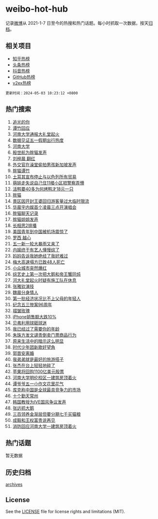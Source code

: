 # weibo-hot-hub

记录[微博](https://www.weibo.com)从 2021-1-7 日至今的热搜和热门话题。每小时抓取一次数据，按天[归档](archives)。

## 相关项目

- [知乎热榜](https://github.com/lonnyzhang423/zhihu-hot-hub)
- [头条热榜](https://github.com/lonnyzhang423/toutiao-hot-hub)
- [抖音热榜](https://github.com/lonnyzhang423/douyin-hot-hub)
- [GitHub热榜](https://github.com/lonnyzhang423/github-hot-hub)
- [v2ex热榜](https://github.com/lonnyzhang423/v2ex-hot-hub)


`更新时间：2024-05-03 10:23:12 +0800`

## 热门搜索

1. [追光的你](https://m.weibo.cn/search?containerid=100103type%3D1%26t%3D10%26q%3D%23%E8%BF%BD%E5%85%89%E7%9A%84%E4%BD%A0%23&stream_entry_id=51&isnewpage=1&extparam=seat%3D1%26filter_type%3Drealtimehot%26stream_entry_id%3D51%26c_type%3D51%26q%3D%2523%25E8%25BF%25BD%25E5%2585%2589%25E7%259A%2584%25E4%25BD%25A0%2523%26dgr%3D0%26cate%3D10103%26pos%3D0%26display_time%3D1714702990%26pre_seqid%3D171470299074490562198)
1. [谭竹回应](https://m.weibo.cn/search?containerid=100103type%3D1%26t%3D10%26q%3D%23%E8%B0%AD%E7%AB%B9%E5%9B%9E%E5%BA%94%23&stream_entry_id=31&isnewpage=1&extparam=seat%3D1%26band_rank%3D1%26stream_entry_id%3D31%26pos%3D0%26q%3D%2523%25E8%25B0%25AD%25E7%25AB%25B9%25E5%259B%259E%25E5%25BA%2594%2523%26dgr%3D0%26flag%3D2%26filter_type%3Drealtimehot%26realpos%3D1%26c_type%3D31%26cate%3D5001%26lcate%3D5001%26display_time%3D1714702990%26pre_seqid%3D171470299074490562198)
1. [河南大学通报大礼堂起火](https://m.weibo.cn/search?containerid=100103type%3D1%26t%3D10%26q%3D%23%E6%B2%B3%E5%8D%97%E5%A4%A7%E5%AD%A6%E9%80%9A%E6%8A%A5%E5%A4%A7%E7%A4%BC%E5%A0%82%E8%B5%B7%E7%81%AB%23&stream_entry_id=31&isnewpage=1&extparam=seat%3D1%26band_rank%3D2%26stream_entry_id%3D31%26pos%3D1%26q%3D%2523%25E6%25B2%25B3%25E5%258D%2597%25E5%25A4%25A7%25E5%25AD%25A6%25E9%2580%259A%25E6%258A%25A5%25E5%25A4%25A7%25E7%25A4%25BC%25E5%25A0%2582%25E8%25B5%25B7%25E7%2581%25AB%2523%26dgr%3D0%26flag%3D1%26filter_type%3Drealtimehot%26realpos%3D2%26c_type%3D31%26cate%3D5001%26lcate%3D5001%26display_time%3D1714702990%26pre_seqid%3D171470299074490562198)
1. [数据见证五一假期出行热度](https://m.weibo.cn/search?containerid=100103type%3D1%26t%3D10%26q%3D%23%E6%95%B0%E6%8D%AE%E8%A7%81%E8%AF%81%E4%BA%94%E4%B8%80%E5%81%87%E6%9C%9F%E5%87%BA%E8%A1%8C%E7%83%AD%E5%BA%A6%23&stream_entry_id=31&isnewpage=1&extparam=seat%3D1%26band_rank%3D3%26stream_entry_id%3D31%26pos%3D2%26q%3D%2523%25E6%2595%25B0%25E6%258D%25AE%25E8%25A7%2581%25E8%25AF%2581%25E4%25BA%2594%25E4%25B8%2580%25E5%2581%2587%25E6%259C%259F%25E5%2587%25BA%25E8%25A1%258C%25E7%2583%25AD%25E5%25BA%25A6%2523%26dgr%3D0%26flag%3D0%26filter_type%3Drealtimehot%26realpos%3D3%26c_type%3D31%26cate%3D5001%26lcate%3D5001%26display_time%3D1714702990%26pre_seqid%3D171470299074490562198)
1. [河南大学](https://m.weibo.cn/search?containerid=100103type%3D1%26t%3D10%26q%3D%E6%B2%B3%E5%8D%97%E5%A4%A7%E5%AD%A6&stream_entry_id=31&isnewpage=1&extparam=seat%3D1%26band_rank%3D4%26stream_entry_id%3D31%26pos%3D3%26q%3D%25E6%25B2%25B3%25E5%258D%2597%25E5%25A4%25A7%25E5%25AD%25A6%26dgr%3D0%26flag%3D16%26filter_type%3Drealtimehot%26realpos%3D4%26c_type%3D31%26cate%3D5001%26lcate%3D5001%26display_time%3D1714702990%26pre_seqid%3D171470299074490562198)
1. [殷世航为胖猫发声](https://m.weibo.cn/search?containerid=100103type%3D1%26t%3D10%26q%3D%E6%AE%B7%E4%B8%96%E8%88%AA%E4%B8%BA%E8%83%96%E7%8C%AB%E5%8F%91%E5%A3%B0&stream_entry_id=31&isnewpage=1&extparam=seat%3D1%26band_rank%3D5%26stream_entry_id%3D31%26pos%3D4%26q%3D%25E6%25AE%25B7%25E4%25B8%2596%25E8%2588%25AA%25E4%25B8%25BA%25E8%2583%2596%25E7%258C%25AB%25E5%258F%2591%25E5%25A3%25B0%26dgr%3D0%26flag%3D1%26filter_type%3Drealtimehot%26realpos%3D5%26c_type%3D31%26cate%3D5001%26lcate%3D5001%26display_time%3D1714702990%26pre_seqid%3D171470299074490562198)
1. [刘梓晨 翻红](https://m.weibo.cn/search?containerid=100103type%3D1%26t%3D10%26q%3D%E5%88%98%E6%A2%93%E6%99%A8+%E7%BF%BB%E7%BA%A2&stream_entry_id=31&isnewpage=1&extparam=seat%3D1%26band_rank%3D6%26stream_entry_id%3D31%26pos%3D5%26q%3D%25E5%2588%2598%25E6%25A2%2593%25E6%2599%25A8%2520%25E7%25BF%25BB%25E7%25BA%25A2%26dgr%3D0%26flag%3D2%26filter_type%3Drealtimehot%26realpos%3D6%26c_type%3D31%26cate%3D5001%26lcate%3D5001%26display_time%3D1714702990%26pre_seqid%3D171470299074490562198)
1. [外交官在澡堂偷拍男孩新加坡发声](https://m.weibo.cn/search?containerid=100103type%3D1%26t%3D10%26q%3D%23%E5%A4%96%E4%BA%A4%E5%AE%98%E5%9C%A8%E6%BE%A1%E5%A0%82%E5%81%B7%E6%8B%8D%E7%94%B7%E5%AD%A9%E6%96%B0%E5%8A%A0%E5%9D%A1%E5%8F%91%E5%A3%B0%23&stream_entry_id=31&isnewpage=1&extparam=seat%3D1%26band_rank%3D7%26stream_entry_id%3D31%26pos%3D6%26q%3D%2523%25E5%25A4%2596%25E4%25BA%25A4%25E5%25AE%2598%25E5%259C%25A8%25E6%25BE%25A1%25E5%25A0%2582%25E5%2581%25B7%25E6%258B%258D%25E7%2594%25B7%25E5%25AD%25A9%25E6%2596%25B0%25E5%258A%25A0%25E5%259D%25A1%25E5%258F%2591%25E5%25A3%25B0%2523%26dgr%3D0%26flag%3D1%26filter_type%3Drealtimehot%26realpos%3D7%26c_type%3D31%26cate%3D5001%26lcate%3D5001%26display_time%3D1714702990%26pre_seqid%3D171470299074490562198)
1. [胖猫谭竹](https://m.weibo.cn/search?containerid=100103type%3D1%26t%3D10%26q%3D%E8%83%96%E7%8C%AB%E8%B0%AD%E7%AB%B9&stream_entry_id=31&isnewpage=1&extparam=seat%3D1%26band_rank%3D8%26stream_entry_id%3D31%26pos%3D7%26q%3D%25E8%2583%2596%25E7%258C%25AB%25E8%25B0%25AD%25E7%25AB%25B9%26dgr%3D0%26flag%3D0%26filter_type%3Drealtimehot%26realpos%3D8%26c_type%3D31%26cate%3D5001%26lcate%3D5001%26display_time%3D1714702990%26pre_seqid%3D171470299074490562198)
1. [土耳其宣布停止与以色列所有贸易](https://m.weibo.cn/search?containerid=100103type%3D1%26t%3D10%26q%3D%23%E5%9C%9F%E8%80%B3%E5%85%B6%E5%AE%A3%E5%B8%83%E5%81%9C%E6%AD%A2%E4%B8%8E%E4%BB%A5%E8%89%B2%E5%88%97%E6%89%80%E6%9C%89%E8%B4%B8%E6%98%93%23&stream_entry_id=31&isnewpage=1&extparam=seat%3D1%26band_rank%3D9%26stream_entry_id%3D31%26pos%3D8%26q%3D%2523%25E5%259C%259F%25E8%2580%25B3%25E5%2585%25B6%25E5%25AE%25A3%25E5%25B8%2583%25E5%2581%259C%25E6%25AD%25A2%25E4%25B8%258E%25E4%25BB%25A5%25E8%2589%25B2%25E5%2588%2597%25E6%2589%2580%25E6%259C%2589%25E8%25B4%25B8%25E6%2598%2593%2523%26dgr%3D0%26flag%3D1%26filter_type%3Drealtimehot%26realpos%3D9%26c_type%3D31%26cate%3D5001%26lcate%3D5001%26display_time%3D1714702990%26pre_seqid%3D171470299074490562198)
1. [萌娃走失说自己住11楼小区把警察弄懵](https://m.weibo.cn/search?containerid=100103type%3D1%26t%3D10%26q%3D%23%E8%90%8C%E5%A8%83%E8%B5%B0%E5%A4%B1%E8%AF%B4%E8%87%AA%E5%B7%B1%E4%BD%8F11%E6%A5%BC%E5%B0%8F%E5%8C%BA%E6%8A%8A%E8%AD%A6%E5%AF%9F%E5%BC%84%E6%87%B5%23&stream_entry_id=31&isnewpage=1&extparam=seat%3D1%26band_rank%3D10%26stream_entry_id%3D31%26pos%3D9%26q%3D%2523%25E8%2590%258C%25E5%25A8%2583%25E8%25B5%25B0%25E5%25A4%25B1%25E8%25AF%25B4%25E8%2587%25AA%25E5%25B7%25B1%25E4%25BD%258F11%25E6%25A5%25BC%25E5%25B0%258F%25E5%258C%25BA%25E6%258A%258A%25E8%25AD%25A6%25E5%25AF%259F%25E5%25BC%2584%25E6%2587%25B5%2523%26dgr%3D0%26flag%3D32768%26filter_type%3Drealtimehot%26realpos%3D10%26c_type%3D31%26cate%3D5001%26lcate%3D5001%26display_time%3D1714702990%26pre_seqid%3D171470299074490562198)
1. [活鸭要40多为何烤鸭才18元一只](https://m.weibo.cn/search?containerid=100103type%3D1%26t%3D10%26q%3D%23%E6%B4%BB%E9%B8%AD%E8%A6%8140%E5%A4%9A%E4%B8%BA%E4%BD%95%E7%83%A4%E9%B8%AD%E6%89%8D18%E5%85%83%E4%B8%80%E5%8F%AA%23&stream_entry_id=31&isnewpage=1&extparam=seat%3D1%26band_rank%3D11%26stream_entry_id%3D31%26pos%3D10%26q%3D%2523%25E6%25B4%25BB%25E9%25B8%25AD%25E8%25A6%258140%25E5%25A4%259A%25E4%25B8%25BA%25E4%25BD%2595%25E7%2583%25A4%25E9%25B8%25AD%25E6%2589%258D18%25E5%2585%2583%25E4%25B8%2580%25E5%258F%25AA%2523%26dgr%3D0%26flag%3D1%26filter_type%3Drealtimehot%26realpos%3D11%26c_type%3D31%26cate%3D5001%26lcate%3D5001%26display_time%3D1714702990%26pre_seqid%3D171470299074490562198)
1. [胖猫](https://m.weibo.cn/search?containerid=100103type%3D1%26t%3D10%26q%3D%E8%83%96%E7%8C%AB&stream_entry_id=31&isnewpage=1&extparam=seat%3D1%26band_rank%3D12%26stream_entry_id%3D31%26pos%3D11%26q%3D%25E8%2583%2596%25E7%258C%25AB%26dgr%3D0%26flag%3D2%26filter_type%3Drealtimehot%26realpos%3D12%26c_type%3D31%26cate%3D5001%26lcate%3D5001%26display_time%3D1714702990%26pre_seqid%3D171470299074490562198)
1. [景区因开封王婆回归游客量过大临时限流](https://m.weibo.cn/search?containerid=100103type%3D1%26t%3D10%26q%3D%23%E6%99%AF%E5%8C%BA%E5%9B%A0%E5%BC%80%E5%B0%81%E7%8E%8B%E5%A9%86%E5%9B%9E%E5%BD%92%E6%B8%B8%E5%AE%A2%E9%87%8F%E8%BF%87%E5%A4%A7%E4%B8%B4%E6%97%B6%E9%99%90%E6%B5%81%23&stream_entry_id=31&isnewpage=1&extparam=seat%3D1%26band_rank%3D13%26stream_entry_id%3D31%26pos%3D12%26q%3D%2523%25E6%2599%25AF%25E5%258C%25BA%25E5%259B%25A0%25E5%25BC%2580%25E5%25B0%2581%25E7%258E%258B%25E5%25A9%2586%25E5%259B%259E%25E5%25BD%2592%25E6%25B8%25B8%25E5%25AE%25A2%25E9%2587%258F%25E8%25BF%2587%25E5%25A4%25A7%25E4%25B8%25B4%25E6%2597%25B6%25E9%2599%2590%25E6%25B5%2581%2523%26dgr%3D0%26flag%3D1%26filter_type%3Drealtimehot%26realpos%3D13%26c_type%3D31%26cate%3D5001%26lcate%3D5001%26display_time%3D1714702990%26pre_seqid%3D171470299074490562198)
1. [华晨宇内娱首个凌晨三点开演唱会](https://m.weibo.cn/search?containerid=100103type%3D1%26t%3D10%26q%3D%23%E5%8D%8E%E6%99%A8%E5%AE%87%E5%86%85%E5%A8%B1%E9%A6%96%E4%B8%AA%E5%87%8C%E6%99%A8%E4%B8%89%E7%82%B9%E5%BC%80%E6%BC%94%E5%94%B1%E4%BC%9A%23&stream_entry_id=31&isnewpage=1&extparam=seat%3D1%26band_rank%3D14%26stream_entry_id%3D31%26pos%3D13%26q%3D%2523%25E5%258D%258E%25E6%2599%25A8%25E5%25AE%2587%25E5%2586%2585%25E5%25A8%25B1%25E9%25A6%2596%25E4%25B8%25AA%25E5%2587%258C%25E6%2599%25A8%25E4%25B8%2589%25E7%2582%25B9%25E5%25BC%2580%25E6%25BC%2594%25E5%2594%25B1%25E4%25BC%259A%2523%26dgr%3D0%26flag%3D2%26filter_type%3Drealtimehot%26realpos%3D14%26c_type%3D31%26cate%3D5001%26lcate%3D5001%26display_time%3D1714702990%26pre_seqid%3D171470299074490562198)
1. [胖猫聊天记录](https://m.weibo.cn/search?containerid=100103type%3D1%26t%3D10%26q%3D%23%E8%83%96%E7%8C%AB%E8%81%8A%E5%A4%A9%E8%AE%B0%E5%BD%95%23&stream_entry_id=31&isnewpage=1&extparam=seat%3D1%26band_rank%3D15%26stream_entry_id%3D31%26pos%3D14%26q%3D%2523%25E8%2583%2596%25E7%258C%25AB%25E8%2581%258A%25E5%25A4%25A9%25E8%25AE%25B0%25E5%25BD%2595%2523%26dgr%3D0%26flag%3D0%26filter_type%3Drealtimehot%26realpos%3D15%26c_type%3D31%26cate%3D5001%26lcate%3D5001%26display_time%3D1714702990%26pre_seqid%3D171470299074490562198)
1. [胖猫姐姐发声](https://m.weibo.cn/search?containerid=100103type%3D1%26t%3D10%26q%3D%23%E8%83%96%E7%8C%AB%E5%A7%90%E5%A7%90%E5%8F%91%E5%A3%B0%23&stream_entry_id=31&isnewpage=1&extparam=seat%3D1%26band_rank%3D16%26stream_entry_id%3D31%26pos%3D15%26q%3D%2523%25E8%2583%2596%25E7%258C%25AB%25E5%25A7%2590%25E5%25A7%2590%25E5%258F%2591%25E5%25A3%25B0%2523%26dgr%3D0%26flag%3D0%26filter_type%3Drealtimehot%26realpos%3D16%26c_type%3D31%26cate%3D5001%26lcate%3D5001%26display_time%3D1714702990%26pre_seqid%3D171470299074490562198)
1. [长相思2排播](https://m.weibo.cn/search?containerid=100103type%3D1%26t%3D10%26q%3D%23%E9%95%BF%E7%9B%B8%E6%80%9D2%E6%8E%92%E6%92%AD%23&stream_entry_id=31&isnewpage=1&extparam=seat%3D1%26band_rank%3D17%26stream_entry_id%3D31%26pos%3D16%26q%3D%2523%25E9%2595%25BF%25E7%259B%25B8%25E6%2580%259D2%25E6%258E%2592%25E6%2592%25AD%2523%26dgr%3D0%26flag%3D0%26filter_type%3Drealtimehot%26realpos%3D17%26c_type%3D31%26cate%3D5001%26lcate%3D5001%26display_time%3D1714702990%26pre_seqid%3D171470299074490562198)
1. [美国青年到中国被机场震惊了](https://m.weibo.cn/search?containerid=100103type%3D1%26t%3D10%26q%3D%23%E7%BE%8E%E5%9B%BD%E9%9D%92%E5%B9%B4%E5%88%B0%E4%B8%AD%E5%9B%BD%E8%A2%AB%E6%9C%BA%E5%9C%BA%E9%9C%87%E6%83%8A%E4%BA%86%23&stream_entry_id=31&isnewpage=1&extparam=seat%3D1%26band_rank%3D18%26stream_entry_id%3D31%26pos%3D17%26q%3D%2523%25E7%25BE%258E%25E5%259B%25BD%25E9%259D%2592%25E5%25B9%25B4%25E5%2588%25B0%25E4%25B8%25AD%25E5%259B%25BD%25E8%25A2%25AB%25E6%259C%25BA%25E5%259C%25BA%25E9%259C%2587%25E6%2583%258A%25E4%25BA%2586%2523%26dgr%3D0%26flag%3D0%26filter_type%3Drealtimehot%26realpos%3D18%26c_type%3D31%26cate%3D5001%26lcate%3D5001%26display_time%3D1714702990%26pre_seqid%3D171470299074490562198)
1. [罗西 越心](https://m.weibo.cn/search?containerid=100103type%3D1%26t%3D10%26q%3D%E7%BD%97%E8%A5%BF+%E8%B6%8A%E5%BF%83&stream_entry_id=31&isnewpage=1&extparam=seat%3D1%26band_rank%3D19%26stream_entry_id%3D31%26pos%3D18%26q%3D%25E7%25BD%2597%25E8%25A5%25BF%2520%25E8%25B6%258A%25E5%25BF%2583%26dgr%3D0%26flag%3D0%26filter_type%3Drealtimehot%26realpos%3D19%26c_type%3D31%26cate%3D5001%26lcate%3D5001%26display_time%3D1714702990%26pre_seqid%3D171470299074490562198)
1. [五一新一轮大暴雨又来了](https://m.weibo.cn/search?containerid=100103type%3D1%26t%3D10%26q%3D%23%E4%BA%94%E4%B8%80%E6%96%B0%E4%B8%80%E8%BD%AE%E5%A4%A7%E6%9A%B4%E9%9B%A8%E5%8F%88%E6%9D%A5%E4%BA%86%23&stream_entry_id=31&isnewpage=1&extparam=seat%3D1%26band_rank%3D20%26stream_entry_id%3D31%26pos%3D19%26q%3D%2523%25E4%25BA%2594%25E4%25B8%2580%25E6%2596%25B0%25E4%25B8%2580%25E8%25BD%25AE%25E5%25A4%25A7%25E6%259A%25B4%25E9%259B%25A8%25E5%258F%2588%25E6%259D%25A5%25E4%25BA%2586%2523%26dgr%3D0%26flag%3D1%26filter_type%3Drealtimehot%26realpos%3D20%26c_type%3D31%26cate%3D5001%26lcate%3D5001%26display_time%3D1714702990%26pre_seqid%3D171470299074490562198)
1. [内娱终于有艺人懂慢综了](https://m.weibo.cn/search?containerid=100103type%3D1%26t%3D10%26q%3D%23%E5%86%85%E5%A8%B1%E7%BB%88%E4%BA%8E%E6%9C%89%E8%89%BA%E4%BA%BA%E6%87%82%E6%85%A2%E7%BB%BC%E4%BA%86%23&stream_entry_id=31&isnewpage=1&extparam=seat%3D1%26band_rank%3D21%26stream_entry_id%3D31%26pos%3D20%26q%3D%2523%25E5%2586%2585%25E5%25A8%25B1%25E7%25BB%2588%25E4%25BA%258E%25E6%259C%2589%25E8%2589%25BA%25E4%25BA%25BA%25E6%2587%2582%25E6%2585%25A2%25E7%25BB%25BC%25E4%25BA%2586%2523%26dgr%3D0%26flag%3D1%26filter_type%3Drealtimehot%26realpos%3D21%26c_type%3D31%26cate%3D5001%26lcate%3D5001%26display_time%3D1714702990%26pre_seqid%3D171470299074490562198)
1. [妈妈告诉我她绝经了我好难过](https://m.weibo.cn/search?containerid=100103type%3D1%26t%3D10%26q%3D%23%E5%A6%88%E5%A6%88%E5%91%8A%E8%AF%89%E6%88%91%E5%A5%B9%E7%BB%9D%E7%BB%8F%E4%BA%86%E6%88%91%E5%A5%BD%E9%9A%BE%E8%BF%87%23&stream_entry_id=31&isnewpage=1&extparam=seat%3D1%26band_rank%3D22%26stream_entry_id%3D31%26pos%3D21%26q%3D%2523%25E5%25A6%2588%25E5%25A6%2588%25E5%2591%258A%25E8%25AF%2589%25E6%2588%2591%25E5%25A5%25B9%25E7%25BB%259D%25E7%25BB%258F%25E4%25BA%2586%25E6%2588%2591%25E5%25A5%25BD%25E9%259A%25BE%25E8%25BF%2587%2523%26dgr%3D0%26flag%3D1%26filter_type%3Drealtimehot%26realpos%3D22%26c_type%3D31%26cate%3D5001%26lcate%3D5001%26display_time%3D1714702990%26pre_seqid%3D171470299074490562198)
1. [梅大高速塌方已致48人死亡](https://m.weibo.cn/search?containerid=100103type%3D1%26t%3D10%26q%3D%23%E6%A2%85%E5%A4%A7%E9%AB%98%E9%80%9F%E5%A1%8C%E6%96%B9%E5%B7%B2%E8%87%B448%E4%BA%BA%E6%AD%BB%E4%BA%A1%23&stream_entry_id=31&isnewpage=1&extparam=seat%3D1%26band_rank%3D23%26stream_entry_id%3D31%26pos%3D22%26q%3D%2523%25E6%25A2%2585%25E5%25A4%25A7%25E9%25AB%2598%25E9%2580%259F%25E5%25A1%258C%25E6%2596%25B9%25E5%25B7%25B2%25E8%2587%25B448%25E4%25BA%25BA%25E6%25AD%25BB%25E4%25BA%25A1%2523%26dgr%3D0%26flag%3D0%26filter_type%3Drealtimehot%26realpos%3D23%26c_type%3D31%26cate%3D5001%26lcate%3D5001%26display_time%3D1714702990%26pre_seqid%3D171470299074490562198)
1. [小众城市突然爆红](https://m.weibo.cn/search?containerid=100103type%3D1%26t%3D10%26q%3D%23%E5%B0%8F%E4%BC%97%E5%9F%8E%E5%B8%82%E7%AA%81%E7%84%B6%E7%88%86%E7%BA%A2%23&stream_entry_id=31&isnewpage=1&extparam=seat%3D1%26band_rank%3D24%26stream_entry_id%3D31%26pos%3D23%26q%3D%2523%25E5%25B0%258F%25E4%25BC%2597%25E5%259F%258E%25E5%25B8%2582%25E7%25AA%2581%25E7%2584%25B6%25E7%2588%2586%25E7%25BA%25A2%2523%26dgr%3D0%26flag%3D0%26filter_type%3Drealtimehot%26realpos%3D24%26c_type%3D31%26cate%3D5001%26lcate%3D5001%26display_time%3D1714702990%26pre_seqid%3D171470299074490562198)
1. [综艺史上第一次把大鹅和帝王蟹同炖](https://m.weibo.cn/search?containerid=100103type%3D1%26t%3D10%26q%3D%23%E7%BB%BC%E8%89%BA%E5%8F%B2%E4%B8%8A%E7%AC%AC%E4%B8%80%E6%AC%A1%E6%8A%8A%E5%A4%A7%E9%B9%85%E5%92%8C%E5%B8%9D%E7%8E%8B%E8%9F%B9%E5%90%8C%E7%82%96%23&stream_entry_id=31&isnewpage=1&extparam=seat%3D1%26band_rank%3D25%26stream_entry_id%3D31%26pos%3D24%26q%3D%2523%25E7%25BB%25BC%25E8%2589%25BA%25E5%258F%25B2%25E4%25B8%258A%25E7%25AC%25AC%25E4%25B8%2580%25E6%25AC%25A1%25E6%258A%258A%25E5%25A4%25A7%25E9%25B9%2585%25E5%2592%258C%25E5%25B8%259D%25E7%258E%258B%25E8%259F%25B9%25E5%2590%258C%25E7%2582%2596%2523%26dgr%3D0%26flag%3D1%26filter_type%3Drealtimehot%26realpos%3D25%26c_type%3D31%26cate%3D5001%26lcate%3D5001%26display_time%3D1714702990%26pre_seqid%3D171470299074490562198)
1. [河大礼堂起火时疑有施工队在休息](https://m.weibo.cn/search?containerid=100103type%3D1%26t%3D10%26q%3D%23%E6%B2%B3%E5%A4%A7%E7%A4%BC%E5%A0%82%E8%B5%B7%E7%81%AB%E6%97%B6%E7%96%91%E6%9C%89%E6%96%BD%E5%B7%A5%E9%98%9F%E5%9C%A8%E4%BC%91%E6%81%AF%23&stream_entry_id=31&isnewpage=1&extparam=seat%3D1%26band_rank%3D26%26stream_entry_id%3D31%26pos%3D25%26q%3D%2523%25E6%25B2%25B3%25E5%25A4%25A7%25E7%25A4%25BC%25E5%25A0%2582%25E8%25B5%25B7%25E7%2581%25AB%25E6%2597%25B6%25E7%2596%2591%25E6%259C%2589%25E6%2596%25BD%25E5%25B7%25A5%25E9%2598%259F%25E5%259C%25A8%25E4%25BC%2591%25E6%2581%25AF%2523%26dgr%3D0%26flag%3D0%26filter_type%3Drealtimehot%26realpos%3D26%26c_type%3D31%26cate%3D5001%26lcate%3D5001%26display_time%3D1714702990%26pre_seqid%3D171470299074490562198)
1. [张雅钦演技](https://m.weibo.cn/search?containerid=100103type%3D1%26t%3D10%26q%3D%E5%BC%A0%E9%9B%85%E9%92%A6%E6%BC%94%E6%8A%80&stream_entry_id=31&isnewpage=1&extparam=seat%3D1%26band_rank%3D27%26stream_entry_id%3D31%26pos%3D26%26q%3D%25E5%25BC%25A0%25E9%259B%2585%25E9%2592%25A6%25E6%25BC%2594%25E6%258A%2580%26dgr%3D0%26flag%3D1%26filter_type%3Drealtimehot%26realpos%3D27%26c_type%3D31%26cate%3D5001%26lcate%3D5001%26display_time%3D1714702990%26pre_seqid%3D171470299074490562198)
1. [魏晨分身情人](https://m.weibo.cn/search?containerid=100103type%3D1%26t%3D10%26q%3D%E9%AD%8F%E6%99%A8%E5%88%86%E8%BA%AB%E6%83%85%E4%BA%BA&stream_entry_id=31&isnewpage=1&extparam=seat%3D1%26band_rank%3D28%26stream_entry_id%3D31%26pos%3D27%26q%3D%25E9%25AD%258F%25E6%2599%25A8%25E5%2588%2586%25E8%25BA%25AB%25E6%2583%2585%25E4%25BA%25BA%26dgr%3D0%26flag%3D0%26filter_type%3Drealtimehot%26realpos%3D28%26c_type%3D31%26cate%3D5001%26lcate%3D5001%26display_time%3D1714702990%26pre_seqid%3D171470299074490562198)
1. [第一批经济状况比不上父母的年轻人](https://m.weibo.cn/search?containerid=100103type%3D1%26t%3D10%26q%3D%23%E7%AC%AC%E4%B8%80%E6%89%B9%E7%BB%8F%E6%B5%8E%E7%8A%B6%E5%86%B5%E6%AF%94%E4%B8%8D%E4%B8%8A%E7%88%B6%E6%AF%8D%E7%9A%84%E5%B9%B4%E8%BD%BB%E4%BA%BA%23&stream_entry_id=31&isnewpage=1&extparam=seat%3D1%26band_rank%3D29%26stream_entry_id%3D31%26pos%3D28%26q%3D%2523%25E7%25AC%25AC%25E4%25B8%2580%25E6%2589%25B9%25E7%25BB%258F%25E6%25B5%258E%25E7%258A%25B6%25E5%2586%25B5%25E6%25AF%2594%25E4%25B8%258D%25E4%25B8%258A%25E7%2588%25B6%25E6%25AF%258D%25E7%259A%2584%25E5%25B9%25B4%25E8%25BD%25BB%25E4%25BA%25BA%2523%26dgr%3D0%26flag%3D1%26filter_type%3Drealtimehot%26realpos%3D29%26c_type%3D31%26cate%3D5001%26lcate%3D5001%26display_time%3D1714702990%26pre_seqid%3D171470299074490562198)
1. [纪念五三惨案96周年](https://m.weibo.cn/search?containerid=100103type%3D1%26t%3D10%26q%3D%23%E7%BA%AA%E5%BF%B5%E4%BA%94%E4%B8%89%E6%83%A8%E6%A1%8896%E5%91%A8%E5%B9%B4%23&stream_entry_id=31&isnewpage=1&extparam=seat%3D1%26band_rank%3D30%26stream_entry_id%3D31%26pos%3D29%26q%3D%2523%25E7%25BA%25AA%25E5%25BF%25B5%25E4%25BA%2594%25E4%25B8%2589%25E6%2583%25A8%25E6%25A1%258896%25E5%2591%25A8%25E5%25B9%25B4%2523%26dgr%3D0%26flag%3D1%26filter_type%3Drealtimehot%26realpos%3D30%26c_type%3D31%26cate%3D5001%26lcate%3D5001%26display_time%3D1714702990%26pre_seqid%3D171470299074490562198)
1. [褶皱玫瑰](https://m.weibo.cn/search?containerid=100103type%3D1%26t%3D10%26q%3D%E8%A4%B6%E7%9A%B1%E7%8E%AB%E7%91%B0&stream_entry_id=31&isnewpage=1&extparam=seat%3D1%26band_rank%3D31%26stream_entry_id%3D31%26pos%3D30%26q%3D%25E8%25A4%25B6%25E7%259A%25B1%25E7%258E%25AB%25E7%2591%25B0%26dgr%3D0%26flag%3D0%26filter_type%3Drealtimehot%26realpos%3D31%26c_type%3D31%26cate%3D5001%26lcate%3D5001%26display_time%3D1714702990%26pre_seqid%3D171470299074490562198)
1. [iPhone销售额大跌10%](https://m.weibo.cn/search?containerid=100103type%3D1%26t%3D10%26q%3D%23iPhone%E9%94%80%E5%94%AE%E9%A2%9D%E5%A4%A7%E8%B7%8C10%25%23&stream_entry_id=31&isnewpage=1&extparam=seat%3D1%26band_rank%3D32%26stream_entry_id%3D31%26pos%3D31%26q%3D%2523iPhone%25E9%2594%2580%25E5%2594%25AE%25E9%25A2%259D%25E5%25A4%25A7%25E8%25B7%258C10%2525%2523%26dgr%3D0%26flag%3D1%26filter_type%3Drealtimehot%26realpos%3D32%26c_type%3D31%26cate%3D5001%26lcate%3D5001%26display_time%3D1714702990%26pre_seqid%3D171470299074490562198)
1. [贝弗利用球砸球迷](https://m.weibo.cn/search?containerid=100103type%3D1%26t%3D10%26q%3D%23%E8%B4%9D%E5%BC%97%E5%88%A9%E7%94%A8%E7%90%83%E7%A0%B8%E7%90%83%E8%BF%B7%23&stream_entry_id=31&isnewpage=1&extparam=seat%3D1%26band_rank%3D33%26stream_entry_id%3D31%26pos%3D32%26q%3D%2523%25E8%25B4%259D%25E5%25BC%2597%25E5%2588%25A9%25E7%2594%25A8%25E7%2590%2583%25E7%25A0%25B8%25E7%2590%2583%25E8%25BF%25B7%2523%26dgr%3D0%26flag%3D1%26filter_type%3Drealtimehot%26realpos%3D33%26c_type%3D31%26cate%3D5001%26lcate%3D5001%26display_time%3D1714702990%26pre_seqid%3D171470299074490562198)
1. [我已经过了需要你的年龄](https://m.weibo.cn/search?containerid=100103type%3D1%26t%3D10%26q%3D%23%E6%88%91%E5%B7%B2%E7%BB%8F%E8%BF%87%E4%BA%86%E9%9C%80%E8%A6%81%E4%BD%A0%E7%9A%84%E5%B9%B4%E9%BE%84%23&stream_entry_id=31&isnewpage=1&extparam=seat%3D1%26band_rank%3D34%26stream_entry_id%3D31%26pos%3D33%26q%3D%2523%25E6%2588%2591%25E5%25B7%25B2%25E7%25BB%258F%25E8%25BF%2587%25E4%25BA%2586%25E9%259C%2580%25E8%25A6%2581%25E4%25BD%25A0%25E7%259A%2584%25E5%25B9%25B4%25E9%25BE%2584%2523%26dgr%3D0%26flag%3D1%26filter_type%3Drealtimehot%26realpos%3D34%26c_type%3D31%26cate%3D5001%26lcate%3D5001%26display_time%3D1714702990%26pre_seqid%3D171470299074490562198)
1. [朱珠方发文谴责倒卖门票商品行为](https://m.weibo.cn/search?containerid=100103type%3D1%26t%3D10%26q%3D%23%E6%9C%B1%E7%8F%A0%E6%96%B9%E5%8F%91%E6%96%87%E8%B0%B4%E8%B4%A3%E5%80%92%E5%8D%96%E9%97%A8%E7%A5%A8%E5%95%86%E5%93%81%E8%A1%8C%E4%B8%BA%23&stream_entry_id=31&isnewpage=1&extparam=seat%3D1%26band_rank%3D35%26stream_entry_id%3D31%26pos%3D34%26q%3D%2523%25E6%259C%25B1%25E7%258F%25A0%25E6%2596%25B9%25E5%258F%2591%25E6%2596%2587%25E8%25B0%25B4%25E8%25B4%25A3%25E5%2580%2592%25E5%258D%2596%25E9%2597%25A8%25E7%25A5%25A8%25E5%2595%2586%25E5%2593%2581%25E8%25A1%258C%25E4%25B8%25BA%2523%26dgr%3D0%26flag%3D0%26filter_type%3Drealtimehot%26realpos%3D35%26c_type%3D31%26cate%3D5001%26lcate%3D5001%26display_time%3D1714702990%26pre_seqid%3D171470299074490562198)
1. [原来生活中的暗示这么明显](https://m.weibo.cn/search?containerid=100103type%3D1%26t%3D10%26q%3D%E5%8E%9F%E6%9D%A5%E7%94%9F%E6%B4%BB%E4%B8%AD%E7%9A%84%E6%9A%97%E7%A4%BA%E8%BF%99%E4%B9%88%E6%98%8E%E6%98%BE&stream_entry_id=31&isnewpage=1&extparam=seat%3D1%26band_rank%3D36%26stream_entry_id%3D31%26pos%3D35%26q%3D%25E5%258E%259F%25E6%259D%25A5%25E7%2594%259F%25E6%25B4%25BB%25E4%25B8%25AD%25E7%259A%2584%25E6%259A%2597%25E7%25A4%25BA%25E8%25BF%2599%25E4%25B9%2588%25E6%2598%258E%25E6%2598%25BE%26dgr%3D0%26flag%3D1%26filter_type%3Drealtimehot%26realpos%3D36%26c_type%3D31%26cate%3D5001%26lcate%3D5001%26display_time%3D1714702990%26pre_seqid%3D171470299074490562198)
1. [时代少年团新歌好望角](https://m.weibo.cn/search?containerid=100103type%3D1%26t%3D10%26q%3D%E6%97%B6%E4%BB%A3%E5%B0%91%E5%B9%B4%E5%9B%A2%E6%96%B0%E6%AD%8C%E5%A5%BD%E6%9C%9B%E8%A7%92&stream_entry_id=31&isnewpage=1&extparam=seat%3D1%26band_rank%3D37%26stream_entry_id%3D31%26pos%3D36%26q%3D%25E6%2597%25B6%25E4%25BB%25A3%25E5%25B0%2591%25E5%25B9%25B4%25E5%259B%25A2%25E6%2596%25B0%25E6%25AD%258C%25E5%25A5%25BD%25E6%259C%259B%25E8%25A7%2592%26dgr%3D0%26flag%3D1%26filter_type%3Drealtimehot%26realpos%3D37%26c_type%3D31%26cate%3D5001%26lcate%3D5001%26display_time%3D1714702990%26pre_seqid%3D171470299074490562198)
1. [郭晋安离婚](https://m.weibo.cn/search?containerid=100103type%3D1%26t%3D10%26q%3D%23%E9%83%AD%E6%99%8B%E5%AE%89%E7%A6%BB%E5%A9%9A%23&stream_entry_id=31&isnewpage=1&extparam=seat%3D1%26band_rank%3D38%26stream_entry_id%3D31%26pos%3D37%26q%3D%2523%25E9%2583%25AD%25E6%2599%258B%25E5%25AE%2589%25E7%25A6%25BB%25E5%25A9%259A%2523%26dgr%3D0%26flag%3D0%26filter_type%3Drealtimehot%26realpos%3D38%26c_type%3D31%26cate%3D5001%26lcate%3D5001%26display_time%3D1714702990%26pre_seqid%3D171470299074490562198)
1. [我弟弟就是最好的旅游搭子](https://m.weibo.cn/search?containerid=100103type%3D1%26t%3D10%26q%3D%23%E6%88%91%E5%BC%9F%E5%BC%9F%E5%B0%B1%E6%98%AF%E6%9C%80%E5%A5%BD%E7%9A%84%E6%97%85%E6%B8%B8%E6%90%AD%E5%AD%90%23&stream_entry_id=31&isnewpage=1&extparam=seat%3D1%26band_rank%3D39%26stream_entry_id%3D31%26pos%3D38%26q%3D%2523%25E6%2588%2591%25E5%25BC%259F%25E5%25BC%259F%25E5%25B0%25B1%25E6%2598%25AF%25E6%259C%2580%25E5%25A5%25BD%25E7%259A%2584%25E6%2597%2585%25E6%25B8%25B8%25E6%2590%25AD%25E5%25AD%2590%2523%26dgr%3D0%26flag%3D0%26filter_type%3Drealtimehot%26realpos%3D39%26c_type%3D31%26cate%3D5001%26lcate%3D5001%26display_time%3D1714702990%26pre_seqid%3D171470299074490562198)
1. [张杰在台上轻轻地碎了](https://m.weibo.cn/search?containerid=100103type%3D1%26t%3D10%26q%3D%23%E5%BC%A0%E6%9D%B0%E5%9C%A8%E5%8F%B0%E4%B8%8A%E8%BD%BB%E8%BD%BB%E5%9C%B0%E7%A2%8E%E4%BA%86%23&stream_entry_id=31&isnewpage=1&extparam=seat%3D1%26band_rank%3D40%26stream_entry_id%3D31%26pos%3D39%26q%3D%2523%25E5%25BC%25A0%25E6%259D%25B0%25E5%259C%25A8%25E5%258F%25B0%25E4%25B8%258A%25E8%25BD%25BB%25E8%25BD%25BB%25E5%259C%25B0%25E7%25A2%258E%25E4%25BA%2586%2523%26dgr%3D0%26flag%3D0%26filter_type%3Drealtimehot%26realpos%3D40%26c_type%3D31%26cate%3D5001%26lcate%3D5001%26display_time%3D1714702990%26pre_seqid%3D171470299074490562198)
1. [苹果将回购1100亿美元股票](https://m.weibo.cn/search?containerid=100103type%3D1%26t%3D10%26q%3D%23%E8%8B%B9%E6%9E%9C%E5%B0%86%E5%9B%9E%E8%B4%AD1100%E4%BA%BF%E7%BE%8E%E5%85%83%E8%82%A1%E7%A5%A8%23&stream_entry_id=31&isnewpage=1&extparam=seat%3D1%26band_rank%3D41%26stream_entry_id%3D31%26pos%3D40%26q%3D%2523%25E8%258B%25B9%25E6%259E%259C%25E5%25B0%2586%25E5%259B%259E%25E8%25B4%25AD1100%25E4%25BA%25BF%25E7%25BE%258E%25E5%2585%2583%25E8%2582%25A1%25E7%25A5%25A8%2523%26dgr%3D0%26flag%3D1%26filter_type%3Drealtimehot%26realpos%3D41%26c_type%3D31%26cate%3D5001%26lcate%3D5001%26display_time%3D1714702990%26pre_seqid%3D171470299074490562198)
1. [河南大学明伦校区一建筑房顶着火](https://m.weibo.cn/search?containerid=100103type%3D1%26t%3D10%26q%3D%23%E6%B2%B3%E5%8D%97%E5%A4%A7%E5%AD%A6%E6%98%8E%E4%BC%A6%E6%A0%A1%E5%8C%BA%E4%B8%80%E5%BB%BA%E7%AD%91%E6%88%BF%E9%A1%B6%E7%9D%80%E7%81%AB%23&stream_entry_id=31&isnewpage=1&extparam=seat%3D1%26band_rank%3D42%26stream_entry_id%3D31%26pos%3D41%26q%3D%2523%25E6%25B2%25B3%25E5%258D%2597%25E5%25A4%25A7%25E5%25AD%25A6%25E6%2598%258E%25E4%25BC%25A6%25E6%25A0%25A1%25E5%258C%25BA%25E4%25B8%2580%25E5%25BB%25BA%25E7%25AD%2591%25E6%2588%25BF%25E9%25A1%25B6%25E7%259D%2580%25E7%2581%25AB%2523%26dgr%3D0%26flag%3D0%26filter_type%3Drealtimehot%26realpos%3D42%26c_type%3D31%26cate%3D5001%26lcate%3D5001%26display_time%3D1714702990%26pre_seqid%3D171470299074490562198)
1. [谭爷爷五一小作文花里花气](https://m.weibo.cn/search?containerid=100103type%3D1%26t%3D10%26q%3D%23%E8%B0%AD%E7%88%B7%E7%88%B7%E4%BA%94%E4%B8%80%E5%B0%8F%E4%BD%9C%E6%96%87%E8%8A%B1%E9%87%8C%E8%8A%B1%E6%B0%94%23&stream_entry_id=31&isnewpage=1&extparam=seat%3D1%26band_rank%3D43%26stream_entry_id%3D31%26pos%3D42%26q%3D%2523%25E8%25B0%25AD%25E7%2588%25B7%25E7%2588%25B7%25E4%25BA%2594%25E4%25B8%2580%25E5%25B0%258F%25E4%25BD%259C%25E6%2596%2587%25E8%258A%25B1%25E9%2587%258C%25E8%258A%25B1%25E6%25B0%2594%2523%26dgr%3D0%26flag%3D1%26filter_type%3Drealtimehot%26realpos%3D43%26c_type%3D31%26cate%3D5001%26lcate%3D5001%26display_time%3D1714702990%26pre_seqid%3D171470299074490562198)
1. [库克称中国是全球最具竞争力的市场](https://m.weibo.cn/search?containerid=100103type%3D1%26t%3D10%26q%3D%23%E5%BA%93%E5%85%8B%E7%A7%B0%E4%B8%AD%E5%9B%BD%E6%98%AF%E5%85%A8%E7%90%83%E6%9C%80%E5%85%B7%E7%AB%9E%E4%BA%89%E5%8A%9B%E7%9A%84%E5%B8%82%E5%9C%BA%23&stream_entry_id=31&isnewpage=1&extparam=seat%3D1%26band_rank%3D44%26stream_entry_id%3D31%26pos%3D43%26q%3D%2523%25E5%25BA%2593%25E5%2585%258B%25E7%25A7%25B0%25E4%25B8%25AD%25E5%259B%25BD%25E6%2598%25AF%25E5%2585%25A8%25E7%2590%2583%25E6%259C%2580%25E5%2585%25B7%25E7%25AB%259E%25E4%25BA%2589%25E5%258A%259B%25E7%259A%2584%25E5%25B8%2582%25E5%259C%25BA%2523%26dgr%3D0%26flag%3D0%26filter_type%3Drealtimehot%26realpos%3D44%26c_type%3D31%26cate%3D5001%26lcate%3D5001%26display_time%3D1714702990%26pre_seqid%3D171470299074490562198)
1. [十个勤天常州](https://m.weibo.cn/search?containerid=100103type%3D1%26t%3D10%26q%3D%E5%8D%81%E4%B8%AA%E5%8B%A4%E5%A4%A9%E5%B8%B8%E5%B7%9E&stream_entry_id=31&isnewpage=1&extparam=seat%3D1%26band_rank%3D45%26stream_entry_id%3D31%26pos%3D44%26q%3D%25E5%258D%2581%25E4%25B8%25AA%25E5%258B%25A4%25E5%25A4%25A9%25E5%25B8%25B8%25E5%25B7%259E%26dgr%3D0%26flag%3D0%26filter_type%3Drealtimehot%26realpos%3D45%26c_type%3D31%26cate%3D5001%26lcate%3D5001%26display_time%3D1714702990%26pre_seqid%3D171470299074490562198)
1. [韩国教授为IVE国风争议发声](https://m.weibo.cn/search?containerid=100103type%3D1%26t%3D10%26q%3D%23%E9%9F%A9%E5%9B%BD%E6%95%99%E6%8E%88%E4%B8%BAIVE%E5%9B%BD%E9%A3%8E%E4%BA%89%E8%AE%AE%E5%8F%91%E5%A3%B0%23&stream_entry_id=31&isnewpage=1&extparam=seat%3D1%26band_rank%3D46%26stream_entry_id%3D31%26pos%3D45%26q%3D%2523%25E9%259F%25A9%25E5%259B%25BD%25E6%2595%2599%25E6%258E%2588%25E4%25B8%25BAIVE%25E5%259B%25BD%25E9%25A3%258E%25E4%25BA%2589%25E8%25AE%25AE%25E5%258F%2591%25E5%25A3%25B0%2523%26dgr%3D0%26flag%3D0%26filter_type%3Drealtimehot%26realpos%3D46%26c_type%3D31%26cate%3D5001%26lcate%3D5001%26display_time%3D1714702990%26pre_seqid%3D171470299074490562198)
1. [张远抓大鹅](https://m.weibo.cn/search?containerid=100103type%3D1%26t%3D10%26q%3D%23%E5%BC%A0%E8%BF%9C%E6%8A%93%E5%A4%A7%E9%B9%85%23&stream_entry_id=31&isnewpage=1&extparam=seat%3D1%26band_rank%3D47%26stream_entry_id%3D31%26pos%3D46%26q%3D%2523%25E5%25BC%25A0%25E8%25BF%259C%25E6%258A%2593%25E5%25A4%25A7%25E9%25B9%2585%2523%26dgr%3D0%26flag%3D0%26filter_type%3Drealtimehot%26realpos%3D47%26c_type%3D31%26cate%3D5001%26lcate%3D5001%26display_time%3D1714702990%26pre_seqid%3D171470299074490562198)
1. [三百领养金渐层但要分期七千买猫粮](https://m.weibo.cn/search?containerid=100103type%3D1%26t%3D10%26q%3D%23%E4%B8%89%E7%99%BE%E9%A2%86%E5%85%BB%E9%87%91%E6%B8%90%E5%B1%82%E4%BD%86%E8%A6%81%E5%88%86%E6%9C%9F%E4%B8%83%E5%8D%83%E4%B9%B0%E7%8C%AB%E7%B2%AE%23&stream_entry_id=31&isnewpage=1&extparam=seat%3D1%26band_rank%3D48%26stream_entry_id%3D31%26pos%3D47%26q%3D%2523%25E4%25B8%2589%25E7%2599%25BE%25E9%25A2%2586%25E5%2585%25BB%25E9%2587%2591%25E6%25B8%2590%25E5%25B1%2582%25E4%25BD%2586%25E8%25A6%2581%25E5%2588%2586%25E6%259C%259F%25E4%25B8%2583%25E5%258D%2583%25E4%25B9%25B0%25E7%258C%25AB%25E7%25B2%25AE%2523%26dgr%3D0%26flag%3D0%26filter_type%3Drealtimehot%26realpos%3D48%26c_type%3D31%26cate%3D5001%26lcate%3D5001%26display_time%3D1714702990%26pre_seqid%3D171470299074490562198)
1. [成毅和王权富贵说再见](https://m.weibo.cn/search?containerid=100103type%3D1%26t%3D10%26q%3D%23%E6%88%90%E6%AF%85%E5%92%8C%E7%8E%8B%E6%9D%83%E5%AF%8C%E8%B4%B5%E8%AF%B4%E5%86%8D%E8%A7%81%23&stream_entry_id=31&isnewpage=1&extparam=seat%3D1%26band_rank%3D49%26stream_entry_id%3D31%26pos%3D48%26q%3D%2523%25E6%2588%2590%25E6%25AF%2585%25E5%2592%258C%25E7%258E%258B%25E6%259D%2583%25E5%25AF%258C%25E8%25B4%25B5%25E8%25AF%25B4%25E5%2586%258D%25E8%25A7%2581%2523%26dgr%3D0%26flag%3D0%26filter_type%3Drealtimehot%26realpos%3D49%26c_type%3D31%26cate%3D5001%26lcate%3D5001%26display_time%3D1714702990%26pre_seqid%3D171470299074490562198)
1. [消防回应河南大学一建筑房顶着火](https://m.weibo.cn/search?containerid=100103type%3D1%26t%3D10%26q%3D%23%E6%B6%88%E9%98%B2%E5%9B%9E%E5%BA%94%E6%B2%B3%E5%8D%97%E5%A4%A7%E5%AD%A6%E4%B8%80%E5%BB%BA%E7%AD%91%E6%88%BF%E9%A1%B6%E7%9D%80%E7%81%AB%23&stream_entry_id=31&isnewpage=1&extparam=seat%3D1%26band_rank%3D50%26stream_entry_id%3D31%26pos%3D49%26q%3D%2523%25E6%25B6%2588%25E9%2598%25B2%25E5%259B%259E%25E5%25BA%2594%25E6%25B2%25B3%25E5%258D%2597%25E5%25A4%25A7%25E5%25AD%25A6%25E4%25B8%2580%25E5%25BB%25BA%25E7%25AD%2591%25E6%2588%25BF%25E9%25A1%25B6%25E7%259D%2580%25E7%2581%25AB%2523%26dgr%3D0%26flag%3D0%26filter_type%3Drealtimehot%26realpos%3D50%26c_type%3D31%26cate%3D5001%26lcate%3D5001%26display_time%3D1714702990%26pre_seqid%3D171470299074490562198)

## 热门话题

暂无数据

## 历史归档

[archives](archives)

## License

See the [LICENSE](LICENSE) file for license rights and limitations (MIT).
